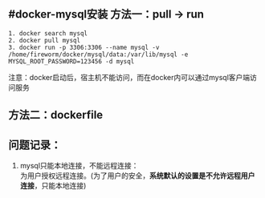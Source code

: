 #docker-mysql安装
方法一：pull -> run
-----------------
```
1. docker search mysql
2. docker pull mysql
3. docker run -p 3306:3306 --name mysql -v /home/fireworm/docker/mysql/data:/var/lib/mysql -e MYSQL_ROOT_PASSWORD=123456 -d mysql
```

注意：docker启动后，宿主机不能访问，而在docker内可以通过mysql客户端访问服务<br>

方法二：dockerfile
-----------------

问题记录：
-----------------
1. mysql只能本地连接，不能远程连接：<br>
  为用户授权远程连接。(为了用户的安全，**系统默认的设置是不允许远程用户连接**，只能本地连接)
